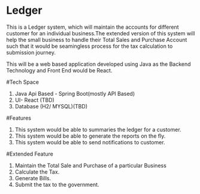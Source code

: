 # Ledger
This is a Ledger system, which will maintain the accounts for different customer for an individual business.The extended version of this system will help the small business to handle their Total Sales and Purchase Account such that it would be seamingless process for the tax calculation to submission  journey.

This will be a web based application developed using Java as the Backend Technology and Front End would be React.

#Tech Space
1. Java Api Based - Spring Boot(mostly API Based)
2. UI- React (TBD)
3. Database (H2/ MYSQL)(TBD)

#Features
1. This system would be able to summaries the ledger for a customer.
2. This system would be able to generate the reports on the fly.
3. This system would be able to send notifications to customer.

#Extended Feature
1. Maintain the Total Sale and Purchase of a particular Business
2. Calculate the Tax.
3. Generate Bills.
4. Submit the tax to the government.


